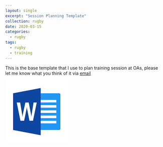 ```yaml
---
layout: single
excerpt: "Session Planning Template" 
collection: rugby
date: 2020-03-15
categories:
  - rugby
tags:
  - rugby
  - training
---
```


This is the base template that I use to plan training session at OAs, please let me know what you think of it via [email](mailto:chambersrugby@gmail.com)

[![Session Planner Template](/images/word_doc.png)](/files/Rugby%20Session%20Planner.docx)


